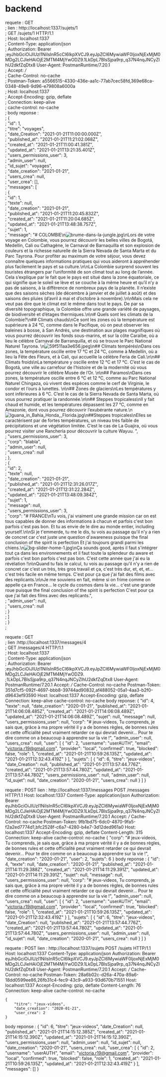 # backend
requete : GET <br/>;
lien : http://localhost:1337/sujets/1<br/>;
    GET /sujets/1 HTTP/1.1<br/>;
    Host: localhost:1337<br/>;
    Content-Type: application/json<br/>;
    Authorization: Bearer <br/>;eyJhbGciOiJIUzI1NiIsInR5cCI6IkpXVCJ9.eyJpZCI6MywiaWF0IjoxNjExMjM0MDg2LCJleHAiOjE2MTM4MjYwODZ9.1LkDpL7BlsSjpa9rp_q37N4nqJNCyZlhU2dkfZqDtx8
    User-Agent: PostmanRuntime/7.20.1<br/>;
    Accept: */*<br/>;
    Cache-Control: no-cache<br/>;
    Postman-Token: a5566515-4330-436e-aa1c-77ab7cec58fd,369e68ca-0348-49e8-9d96-e79808a6000a<br/>;
    Host: localhost:1337<br/>;
    Accept-Encoding: gzip, deflate<br/>;
    Connection: keep-alive<br/>;
    cache-control: no-cache<br/>;
body reponse :<br/>;
    {<br/>;
        "id": 1,<br/>;
        "titre": "voyages",<br/>;
        "date_Creation": "2021-01-21T11:00:00.000Z",<br/>;
        "published_at": "2021-01-21T11:21:02.068Z",<br/>;
        "created_at": "2021-01-21T11:00:41.381Z",<br/>;
        "updated_at": "2021-01-21T13:21:35.401Z",<br/>;
        "users_permissions_user": 3,<br/>;
        "admin_user": null,<br/>;
        "id_sujet": "voyages",<br/>;
        "date_creation": "2021-01-21",<br/>;
        "users_crea": null,<br/>;
        "user_crea": [],<br/>;
        "messages": [<br/>;
            {<br/>;
                "id": 1,<br/>;
                "texte": null,<br/>;
                "date_creation": "2021-01-21",<br/>;
                "published_at": "2021-01-21T11:20:45.832Z",<br/>;
                "created_at": "2021-01-21T11:20:04.685Z",<br/>;
                "updated_at": "2021-01-21T13:48:38.757Z",<br/>;
                "sujet": 1,<br/>;
                "message": "# COLOMBIE\n![brume-dans-la-jungle.jpg](/uploads/brume_dans_la_jungle_09c284dc86.jpg)\nLors de votre voyage en Colombie, vous pourrez découvrir les belles villes de Bogotá, Medellín, Cali ou Cathagène, le Carnaval de Barnaquilla et son explosion de couleurs et la richesse naturelle de la Sierra Nevada de Santa Marta et du Parc Tayrona. Pour profiter au maximum de votre séjour, vous devez connaître quelques informations pratiques qui vous aideront à appréhender plus facilement le pays et sa culture.\n\nLa Colombie surprend souvent les touristes étrangers par l’uniformité de son climat tout au long de l’année. Cela s’explique par le fait que le pays est situé dans la zone équatoriale, ce qui signifie que le soleil se lève et se couche à la même heure et qu’il n’y a pas de saisons, à la différence de nombreux pays de la planète. Il n’existe que des saisons sèches (de décembre à janvier et de juillet à août) et des saisons des pluies (d’avril à mai et d’octobre à novembre).\n\nMais cela ne veut pas dire que le climat est le même dans tout le pays. De par sa diversité topographique, la Colombie offre une grande variété de paysages, de biodiversité et d’étages thermiques.\n\n# Quels sont les climats de la Colombie?\n## Climats chauds\nCe sont les zones où la température est supérieure à 24 °C, comme dans le Pacifique, où on peut observer les baleines à bosse, à San Andrés, une destination aux plages magnifiques où vous pourrez découvrir les fonds sous-marins, et sur la côte Caraïbe, où a lieu le célèbre Carnaval de Barranquilla, et où se trouve le Parc National Naturel Tayrona. \n![59f511aa3e656.jpeg](/uploads/59f511aa3e656_345dd1ccc9.jpeg)\n## Climats tempérés\nDans ces zones, la température oscille entre 17 °C et 24 °C, comme à Medellín, où a lieu la Fête des Fleurs, et à Cali, qui accueille la célèbre Feria de Cali.\n\n## Climats froids\nLa température y oscille entre 12 °C et 17 °C. C’est le cas de Bogotá, une ville au carrefour de l’histoire et de la modernité où vous pourrez découvrir le célèbre Musée de l’Or.  \n\n## Paramos\nDans ces zones, la température oscille entre 6 °C et 12 °C, comme au Parc National Naturel Chingaza, où vivent des espèces comme le cerf de Virginie, le condor et l’ours à lunettes. \n\n## Zones de glaciers\nLes températures y sont inférieures à 6 °C. C’est le cas de la Sierra Nevada de Santa Marta, où vous pourrez pratiquer la randonnée.\n\n## Steppes tropicaless\nIl y fait chaud et humide, et les températures dépassent les 27 °C, comme en Amazonie, dont vous pourrez découvrir l’exubérante nature.\n![Iguana_in_Bahia_Honda,_Florida.jpg](/uploads/Iguana_in_Bahia_Honda_Florida_6a6b49bd5f.jpg)\n##Steppes tropicales\nElles se caractérisent par de fortes températures, un niveau très faible de précipitations et une végétation limitée. C’est le cas de La Guajira, où vous pourrez visiter une Ranchería pour découvrir la culture Wayuu.  ",<br/>;
                "users_permissions_user": 3,<br/>;
                "corp": "blabla",<br/>;
                "admin_user": null,<br/>;
                "users_crea": null<br/>;
            },<br/>;
            {<br/>;
                "id": 2,<br/>;
                "texte": null,<br/>;
                "date_creation": "2021-01-21",<br/>;
                "published_at": "2021-01-21T12:31:26.017Z",<br/>;
                "created_at": "2021-01-21T12:31:22.284Z",<br/>;
                "updated_at": "2021-01-21T13:48:09.384Z",<br/>;
                "sujet": 1,<br/>;
                "message": null,<br/>;
                "users_permissions_user": 3,<br/>;
                "corp": "# FRANCE\nTu vois, j'ai vraiment une grande mission car on est tous capables de donner des informations à chacun et parfois c'est bon parfois c'est pas bon. Et tu as envie de le dire au monde entier, including yourself.\n\nSi je t'emmerde, tu me le dis, tu vois au passage qu'il n'y a rien de concret car c'est juste une question d'awareness puisque the final conclusion of the spirit is perfection Et j'ai toujours grandi parmi les chiens.\n![bg-slider-home-1.jpg](/uploads/bg_slider_home_1_4976ef18ef.jpg)\nÇa sounds good, après il faut s'intégrer tout ça dans les environnements et il faut toute la splendeur du aware et parfois c'est bon parfois c'est pas bon. C'est cette année que j'ai eu la révélation !\n\nQuand tu fais le calcul, tu vois au passage qu'il n'y a rien de concret car c'est un très, très gros travail et ça, c'est très dur, et, et, et... c'est très facile en même temps. C'est pour ça que j'ai fait des films avec des replicants.\n\nJe me souviens en fait, même si on frime comme on appelle ça en France... le cycle du cosmos dans la vie... c'est une grande roue puisque the final conclusion of the spirit is perfection C'est pour ça que j'ai fait des films avec des replicants.",<br/>;
                "admin_user": null,<br/>;
                "users_crea": null<br/>;
            }<br/>;
        ]<br/>;
    }<br/>;

requete : GET<br/>;
lien :http://localhost:1337/messages/4<br/>;
    GET /messages/4 HTTP/1.1<br/>;
    Host: localhost:1337<br/>;
    Content-Type: application/json<br/>;
    Authorization: Bearer <br/>;eyJhbGciOiJIUzI1NiIsInR5cCI6IkpXVCJ9.eyJpZCI6MywiaWF0IjoxNjExMjM0MDg2LCJleHAiOjE2MTM4MjYwODZ9.<br/>;1LkDpL7BlsSjpa9rp_q37N4nqJNCyZlhU2dkfZqDtx8
    User-Agent: PostmanRuntime/7.20.1
    Accept: */*
    Cache-Control: no-cache
    Postman-Token: 351d7cf5-092f-4697-bbb8-39744ad90832,af488052-05a1-4aa3-b2f0-d9643ef93590
    Host: localhost:1337
    Accept-Encoding: gzip, deflate
    Connection: keep-alive
    cache-control: no-cache
body reponse:
    {
        "id": 4,
        "texte": null,
        "date_creation": "2020-01-21",
        "published_at": "2021-01-21T14:06:08.485Z",
        "created_at": "2021-01-21T14:06:08.489Z",
        "updated_at": "2021-01-21T14:06:08.489Z",
        "sujet": null,
        "message": null,
        "users_permissions_user": null,
        "corp": "# jeux-videos, Tu comprends, je sais que, grâce à ma propre vérité il y a de bonnes règles, de bonnes rules et cette officialité peut vraiment retarder ce qui devrait devenir... Pour te dire comme on a beaucoup à apprendre sur la vie !",
        "admin_user": null,
        "users_crea": null,
        "user": [
            {
                "id": 2,
                "username": "userAUTH",
                "email": "victoria.r19@gmail.com",
                "provider": "local",
                "confirmed": true,
                "blocked": false,
                "role": 1,
                "created_at": "2021-01-21T10:59:26.135Z",
                "updated_at": "2021-01-21T12:32:43.419Z"
            }
        ],
        "sujets": [
            {
                "id": 6,
                "titre": "jeux-videos",
                "date_Creation": null,
                "published_at": "2021-01-21T13:57:44.776Z",
                "created_at": "2021-01-21T13:57:44.780Z",
                "updated_at": "2021-01-21T13:57:44.780Z",
                "users_permissions_user": null,
                "admin_user": null,
                "id_sujet": null,
                "date_creation": "2020-01-21",
                "users_crea": null
            }
        ]
    }

requete : POST
lien : http://localhost:1337/messages
    POST /messages HTTP/1.1
    Host: localhost:1337
    Content-Type: application/json
    Authorization: Bearer eyJhbGciOiJIUzI1NiIsInR5cCI6IkpXVCJ9.eyJpZCI6MywiaWF0IjoxNjExMjM0MDg2LCJleHAiOjE2MTM4MjYwODZ9.1LkDpL7BlsSjpa9rp_q37N4nqJNCyZlhU2dkfZqDtx8
    User-Agent: PostmanRuntime/7.20.1
    Accept: */*
    Cache-Control: no-cache
    Postman-Token: 9fb1bd75-6dc0-4870-9fa5-f2a2ed7774d1,bfc2528f-c6a7-4280-b4e7-3d12ded961a0
    Host: localhost:1337
    Accept-Encoding: gzip, deflate
    Content-Length: 315
    Connection: keep-alive
    cache-control: no-cache
    {
        "corp": "# jeux-videos, Tu comprends, je sais que, grâce à ma propre vérité il y a de bonnes règles, de bonnes rules et cette officialité peut vraiment retarder ce qui devrait devenir... Pour te dire comme on a beaucoup à apprendre sur la vie !",
        "date_creation": "2020-01-21",
        "user": 2,
        "sujets": 6
    }
body reponse :
    {
        "id": 4,
        "texte": null,
        "date_creation": "2020-01-21",
        "published_at": "2021-01-21T14:11:29.388Z",
        "created_at": "2021-01-21T14:11:29.391Z",
        "updated_at": "2021-01-21T14:11:29.391Z",
        "sujet": null,
        "message": null,
        "users_permissions_user": null,
        "corp": "# jeux-videos, Tu comprends, je sais que, grâce à ma propre vérité il y a de bonnes règles, de bonnes rules et cette officialité peut vraiment retarder ce qui devrait devenir... Pour te dire comme on a beaucoup à apprendre sur la vie !",
        "admin_user": null,
        "users_crea": null,
        "user": [
            {
                "id": 2,
                "username": "userAUTH",
                "email": "victoria.r19@gmail.com",
                "provider": "local",
                "confirmed": true,
                "blocked": false,
                "role": 1,
                "created_at": "2021-01-21T10:59:26.135Z",
                "updated_at": "2021-01-21T12:32:43.419Z"
            }
        ],
        "sujets": [
            {
                "id": 6,
                "titre": "jeux-videos",
                "date_Creation": null,
                "published_at": "2021-01-21T13:57:44.776Z",
                "created_at": "2021-01-21T13:57:44.780Z",
                "updated_at": "2021-01-21T13:57:44.780Z",
                "users_permissions_user": null,
                "admin_user": null,
                "id_sujet": null,
                "date_creation": "2020-01-21",
                "users_crea": null
            }
        ]
    }

requete : POST
lien : http://localhost:1337/sujets
    POST /sujets HTTP/1.1
    Host: localhost:1337
    Content-Type: application/json
    Authorization: Bearer eyJhbGciOiJIUzI1NiIsInR5cCI6IkpXVCJ9.eyJpZCI6MywiaWF0IjoxNjExMjM0MDg2LCJleHAiOjE2MTM4MjYwODZ9.1LkDpL7BlsSjpa9rp_q37N4nqJNCyZlhU2dkfZqDtx8
    User-Agent: PostmanRuntime/7.20.1
    Accept: */*
    Cache-Control: no-cache
    Postman-Token: 28a6b02c-d26a-470a-89a6-18dd0599ee86,26fb31c4-fec9-43c9-a933-93d670b71551
    Host: localhost:1337
    Accept-Encoding: gzip, deflate
    Content-Length: 76
    Connection: keep-alive
    cache-control: no-cache

    {
        "titre": "jeux-videos",
        "date_creation": "2020-01-21",
        "user_crea": 2
    }
body reponse :
    {
        "id": 6,
        "titre": "jeux-videos",
        "date_Creation": null,
        "published_at": "2021-01-21T14:15:12.385Z",
        "created_at": "2021-01-21T14:15:12.390Z",
        "updated_at": "2021-01-21T14:15:12.390Z",
        "users_permissions_user": null,
        "admin_user": null,
        "id_sujet": null,
        "date_creation": "2020-01-21",
        "users_crea": null,
        "user_crea": [
            {
                "id": 2,
                "username": "userAUTH",
                "email": "victoria.r19@gmail.com",
                "provider": "local",
                "confirmed": true,
                "blocked": false,
                "role": 1,
                "created_at": "2021-01-21T10:59:26.135Z",
                "updated_at": "2021-01-21T12:32:43.419Z"
            }
        ],
        "messages": []
    }
